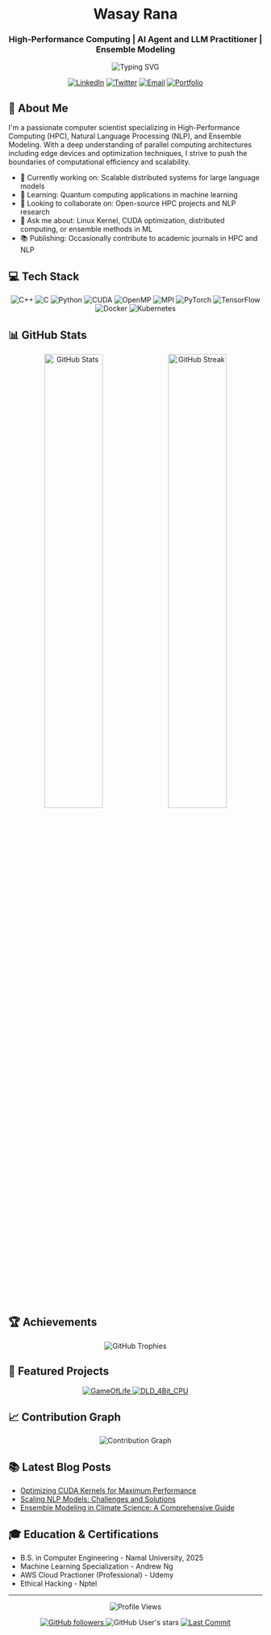 <h1 align="center">Wasay Rana</h1>
<h3 align="center"> High-Performance Computing | AI Agent and LLM Practitioner | Ensemble Modeling </h3>

<p align="center">
  <img src="https://readme-typing-svg.herokuapp.com?font=Fira+Code&size=22&duration=3000&pause=1000&color=00F7F7&center=true&vCenter=true&width=500&lines=Optimizing+Performance+at+Scale;Decoding+Language+with+AI;Ensemble+Modeling+for+Complex+Systems" alt="Typing SVG" />
</p>

<p align="center">
  <a href="https://www.linkedin.com/in/wasay786/"><img src="https://img.shields.io/badge/-LinkedIn-0077B5?style=for-the-badge&logo=linkedin&logoColor=white" alt="LinkedIn"/></a>
  <a href="https://twitter.com/WasayRana"><img src="https://img.shields.io/badge/-Twitter-1DA1F2?style=for-the-badge&logo=twitter&logoColor=white" alt="Twitter"/></a>
  <a href="mailto:wasayrana2@gmail.com"><img src="https://img.shields.io/badge/-Email-D14836?style=for-the-badge&logo=gmail&logoColor=white" alt="Email"/></a>
  <a href="https://muhammad-wasay.vercel.app"><img src="https://img.shields.io/badge/-Portfolio-333333?style=for-the-badge&logo=github&logoColor=white" alt="Portfolio"/></a>
</p>

## 🚀 About Me

I'm a passionate computer scientist specializing in High-Performance Computing (HPC), Natural Language Processing (NLP), and Ensemble Modeling. With a deep understanding of parallel computing architectures including edge devices and optimization techniques, I strive to push the boundaries of computational efficiency and scalability.

- 🔭 Currently working on: Scalable distributed systems for large language models
- 🌱 Learning: Quantum computing applications in machine learning
- 👯 Looking to collaborate on: Open-source HPC projects and NLP research
- 💬 Ask me about: Linux Kernel, CUDA optimization, distributed computing, or ensemble methods in ML
- 📚 Publishing: Occasionally contribute to academic journals in HPC and NLP

## 💻 Tech Stack

<p align="center">
  <img src="https://img.shields.io/badge/C++-00599C?style=for-the-badge&logo=c%2B%2B&logoColor=white" alt="C++" />
  <img src="https://img.shields.io/badge/C-A8B9CC?style=for-the-badge&logo=c&logoColor=white" alt="C" />
  <img src="https://img.shields.io/badge/Python-3776AB?style=for-the-badge&logo=python&logoColor=white" alt="Python" />
  <img src="https://img.shields.io/badge/CUDA-76B900?style=for-the-badge&logo=nvidia&logoColor=white" alt="CUDA" />
  <img src="https://img.shields.io/badge/OpenMP-005A9C?style=for-the-badge&logo=openmp&logoColor=white" alt="OpenMP" />
  <img src="https://img.shields.io/badge/MPI-008080?style=for-the-badge&logo=mpi&logoColor=white" alt="MPI" />
  <img src="https://img.shields.io/badge/PyTorch-EE4C2C?style=for-the-badge&logo=pytorch&logoColor=white" alt="PyTorch" />
  <img src="https://img.shields.io/badge/TensorFlow-FF6F00?style=for-the-badge&logo=tensorflow&logoColor=white" alt="TensorFlow" />
  <img src="https://img.shields.io/badge/Docker-2496ED?style=for-the-badge&logo=docker&logoColor=white" alt="Docker" />
  <img src="https://img.shields.io/badge/Kubernetes-326CE5?style=for-the-badge&logo=kubernetes&logoColor=white" alt="Kubernetes" />
</p>

## 📊 GitHub Stats

<p align="center">
  <img src="https://github-readme-stats.vercel.app/api?username=Wasay-Rana&show_icons=true&count_private=true&hide=prs&theme=github_dark" alt="GitHub Stats" width="48%" />
  <img src="https://github-readme-streak-stats.herokuapp.com/?user=Wasay-Rana&theme=github-dark-blue" alt="GitHub Streak" width="48%" />
</p>

## 🏆 Achievements

<p align="center">
  <img src="https://github-profile-trophy.vercel.app/?username=Wasay-Rana&theme=darkhub&column=4&margin-w=15&margin-h=15" alt="GitHub Trophies" />
</p>

## 🌟 Featured Projects

<p align="center">
  <a href="https://github.com/Wasay-Rana/Game-Of-Life">
    <img src="https://github-readme-stats.vercel.app/api/pin/?username=Wasay-Rana&repo=Game-Of-Life&theme=github_dark" alt="GameOfLife" />
  </a>
  <a href="https://github.com/Wasay-Rana/4Bit_CPU">
    <img src="https://github-readme-stats.vercel.app/api/pin/?username=Wasay-Rana&repo=4Bit_CPU&theme=github_dark" alt="DLD_4Bit_CPU" />
  </a>
</p>

## 📈 Contribution Graph

<p align="center">
  <img src="https://github-readme-activity-graph.vercel.app/graph?username=Wasay-Rana&theme=github-compact" alt="Contribution Graph" />
</p>

## 📚 Latest Blog Posts

<!-- BLOG-POST-LIST:START -->
- [Optimizing CUDA Kernels for Maximum Performance](https://yourwebsite.com/blog/optimizing-cuda-kernels)
- [Scaling NLP Models: Challenges and Solutions](https://yourwebsite.com/blog/scaling-nlp-models)
- [Ensemble Modeling in Climate Science: A Comprehensive Guide](https://yourwebsite.com/blog/ensemble-modeling-climate-science)
<!-- BLOG-POST-LIST:END -->

## 🎓 Education & Certifications

- B.S. in Computer Engineering - Namal University, 2025
- Machine Learning Specialization - Andrew Ng
- AWS Cloud Practioner (Professional) - Udemy
- Ethical Hacking - Nptel

---

<p align="center">
  <img src="https://komarev.com/ghpvc/?username=Wasay-Rana&color=blueviolet&style=for-the-badge&label=Profile+Views" alt="Profile Views" />
</p>

<p align="center">
  <a href="https://github.com/Wasay-Rana?tab=followers">
    <img src="https://img.shields.io/github/followers/Wasay-Rana?style=for-the-badge&color=blue" alt="GitHub followers" />
  </a>
  <img src="https://img.shields.io/github/stars/Wasay-Rana?style=for-the-badge&color=yellow" alt="GitHub User's stars" />
  <a href="https://github.com/Wasay-Rana/Wasay-Rana">
    <img src="https://img.shields.io/github/last-commit/Wasay-Rana/Wasay-Rana?style=for-the-badge&color=brightgreen" alt="Last Commit" />
  </a>
</p>
